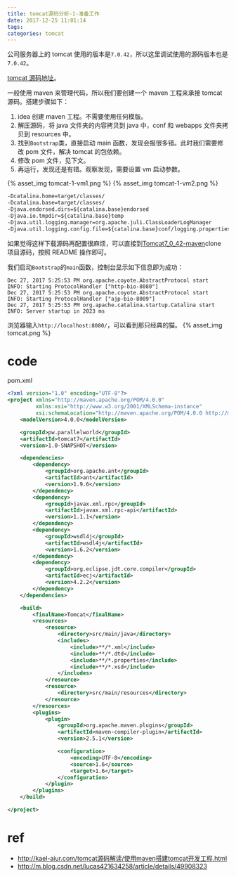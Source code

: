 ```yaml
---
title: tomcat源码分析-1-准备工作
date: 2017-12-25 11:01:14
tags:
categories: tomcat
---
```


公司服务器上的 tomcat 使用的版本是`7.0.42`，所以这里调试使用的源码版本也是`7.0.42`。

[tomcat 源码地址](http://archive.apache.org/dist/tomcat/tomcat-7/v7.0.42/src/)。

一般使用 maven 来管理代码，所以我们要创建一个 maven 工程来承接 tomcat 源码。搭建步骤如下：

1. idea 创建 maven 工程。不需要使用任何模版。
1. 解压源码，将 java 文件夹的内容拷贝到 java 中，conf 和 webapps 文件夹拷贝到 resources 中。
1. 找到`Bootstrap`类，直接启动 main 函数，发现会报很多错。此时我们需要修改 pom 文件，解决 tomcat 的包依赖。
1. 修改 pom 文件，见下文。
1. 再运行，发现还是有错。观察发现，需要设置 vm 启动参数。

{% asset_img tomcat-1-vm1.png %}
{% asset_img tomcat-1-vm2.png %}

```xml
-Dcatalina.home=target/classes/
-Dcatalina.base=target/classes/
-Djava.endorsed.dirs=${catalina.base}endorsed
-Djava.io.tmpdir=${catalina.base}temp
-Djava.util.logging.manager=org.apache.juli.ClassLoaderLogManager
-Djava.util.logging.config.file=${catalina.base}conf/logging.properties
```

如果觉得这样下载源码再配置很麻烦，可以直接到[Tomcat7_0_42-maven](https://github.com/ParallelWorld/Tomcat7_0_42-maven)clone 项目源码，按照 README 操作即可。

我们启动`Bootstrap`的`main`函数，控制台显示如下信息即为成功：

```
Dec 27, 2017 5:25:53 PM org.apache.coyote.AbstractProtocol start
INFO: Starting ProtocolHandler ["http-bio-8080"]
Dec 27, 2017 5:25:53 PM org.apache.coyote.AbstractProtocol start
INFO: Starting ProtocolHandler ["ajp-bio-8009"]
Dec 27, 2017 5:25:53 PM org.apache.catalina.startup.Catalina start
INFO: Server startup in 2023 ms
```

浏览器输入`http://localhost:8080/`，可以看到那只经典的猫。
{% asset_img tomcat.png %}

# code

pom.xml

```xml
<?xml version="1.0" encoding="UTF-8"?>
<project xmlns="http://maven.apache.org/POM/4.0.0"
         xmlns:xsi="http://www.w3.org/2001/XMLSchema-instance"
         xsi:schemaLocation="http://maven.apache.org/POM/4.0.0 http://maven.apache.org/xsd/maven-4.0.0.xsd">
    <modelVersion>4.0.0</modelVersion>

    <groupId>pw.parallelworld</groupId>
    <artifactId>tomcat7</artifactId>
    <version>1.0-SNAPSHOT</version>

    <dependencies>
        <dependency>
            <groupId>org.apache.ant</groupId>
            <artifactId>ant</artifactId>
            <version>1.9.6</version>
        </dependency>
        <dependency>
            <groupId>javax.xml.rpc</groupId>
            <artifactId>javax.xml.rpc-api</artifactId>
            <version>1.1.1</version>
        </dependency>
        <dependency>
            <groupId>wsdl4j</groupId>
            <artifactId>wsdl4j</artifactId>
            <version>1.6.2</version>
        </dependency>
        <dependency>
            <groupId>org.eclipse.jdt.core.compiler</groupId>
            <artifactId>ecj</artifactId>
            <version>4.2.2</version>
        </dependency>
    </dependencies>

    <build>
        <finalName>Tomcat</finalName>
        <resources>
            <resource>
                <directory>src/main/java</directory>
                <includes>
                    <include>**/*.xml</include>
                    <include>**/*.dtd</include>
                    <include>**/*.properties</include>
                    <include>**/*.xsd</include>
                </includes>
            </resource>
            <resource>
                <directory>src/main/resources</directory>
            </resource>
        </resources>
        <plugins>
            <plugin>
                <groupId>org.apache.maven.plugins</groupId>
                <artifactId>maven-compiler-plugin</artifactId>
                <version>2.5.1</version>

                <configuration>
                    <encoding>UTF-8</encoding>
                    <source>1.6</source>
                    <target>1.6</target>
                </configuration>
            </plugin>
        </plugins>
    </build>

</project>
```

# ref

* <http://kael-aiur.com/tomcat源码解读/使用maven搭建tomcat开发工程.html>
* <http://m.blog.csdn.net/lucas421634258/article/details/49908323>

